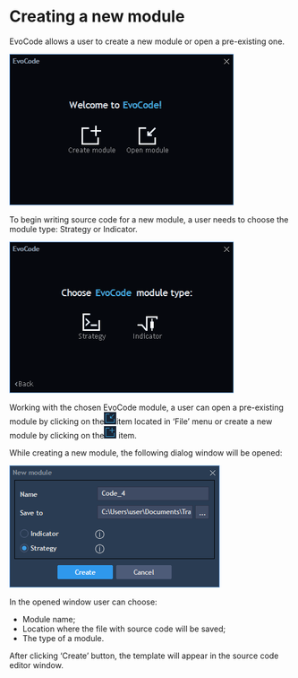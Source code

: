 # Creating a new module

EvoCode allows a user to create a new module or open a pre-existing one.

![](../../.gitbook/assets/screenshot_3%20%284%29.png)

To begin writing source code for a new module, a user needs to choose the module type: Strategy or Indicator.

![](../../.gitbook/assets/screenshot_4%20%283%29.png)

Working with the chosen EvoCode module, a user can open a pre-existing module by clicking on the![](../../.gitbook/assets/screenshot_5.png)item located in ‘File’ menu or create a new module by clicking on the![](../../.gitbook/assets/screenshot_1%20%288%29.png)
item. 

While creating a new module, the following dialog window will be opened:

![](../../.gitbook/assets/screenshot_2%20%287%29.png)


In the opened window user can choose:

* Module name;
* Location where the file with source code will be saved;
* The type of a module.

After clicking ‘Create’ button, the template will appear in the source code editor window.



